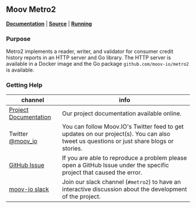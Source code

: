 ## Moov Metro2

**[Documentation](https://moov-io.github.io/metro2)** | **[Source](https://github.com/moov-io/metro2)** | **[Running](https://github.com/moov-io/metro2#usage)**

### Purpose

Metro2 implements a reader, writer, and validator for consumer credit history reports in an HTTP server and Go library. The HTTP server is available in a Docker image and the Go package `github.com/moov-io/metro2` is available.

### Getting Help

channel | info
------- | -------
[Project Documentation](https://moov-io.github.io/metro2/) | Our project documentation available online.
Twitter [@moov_io](https://twitter.com/moov_io)	| You can follow Moov.IO's Twitter feed to get updates on our project(s). You can also tweet us questions or just share blogs or stories.
[GitHub Issue](https://github.com/moov-io/metro2/issues) | If you are able to reproduce a problem please open a GitHub Issue under the specific project that caused the error.
[moov-io slack](https://slack.moov.io/) | Join our slack channel (`#metro2`) to have an interactive discussion about the development of the project.
